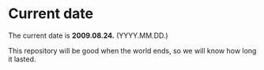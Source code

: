 # Current date

The current date is **2009.08.24.** (YYYY.MM.DD.)

This repository will be good when the world ends, so we will know how long it lasted.